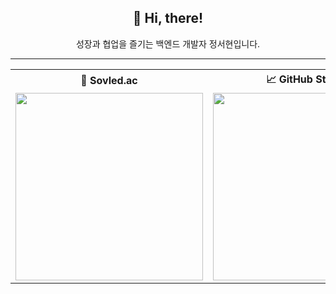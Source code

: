 <div align="center">

## 👋 Hi, there!

성장과 협업을 즐기는 백엔드 개발자 정서현입니다.

</div>

---

<table align="center">
  <tr>
    <th align="center">🧩 <b>Sovled.ac</b></th>
    <th align="center">📈 <b>GitHub Status</b></th>
  </tr>
  <tr>
    <td align="center">
      <a href="https://solved.ac/tjgus522/">
        <img src="http://mazassumnida.wtf/api/v2/generate_badge?boj=tjgus522" width="300" />
      </a>
    </td>
    <td align="center">
      <img src="https://github-readme-stats.vercel.app/api?username=hyunn522&show_icons=true&theme=graywhite" width="300" />
    </td>
  </tr>
</table>

